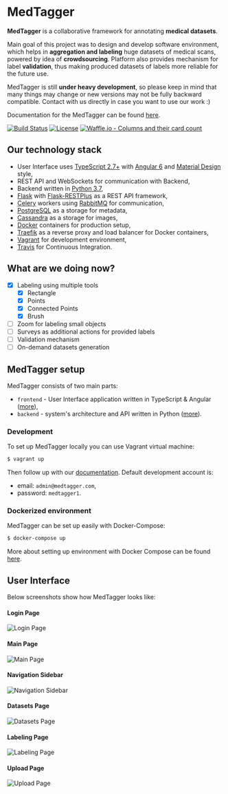# MedTagger

**MedTagger** is a collaborative framework for annotating **medical datasets**.

Main goal of this project was to design and develop software environment,
which helps in **aggregation and labeling** huge datasets of medical scans,
powered by idea of **crowdsourcing**. Platform also provides mechanism for
label **validation**, thus making produced datasets of labels more reliable
for the future use.

MedTagger is still **under heavy development**, so please keep in mind that
many things may change or new versions may not be fully backward compatible.
Contact with us directly in case you want to use our work :)

Documentation for the MedTagger can be found [here](/docs).

[![Build Status](https://travis-ci.org/jpowie01/MedTagger.svg?branch=master)](https://travis-ci.org/jpowie01/MedTagger)
[![License](https://img.shields.io/badge/License-Apache%202.0-blue.svg)](https://opensource.org/licenses/Apache-2.0)
[![Waffle.io - Columns and their card count](https://badge.waffle.io/jpowie01/MedTagger.svg?columns=Backlog,Sprint,In%20Progress,Under%20Review%20%EF%B8%8F,Done)](https://waffle.io/jpowie01/MedTagger)

## Our technology stack

 - User Interface uses [TypeScript 2.7+](http://typescriptlang.org/) with [Angular 6](http://angular.io/) and [Material Design](http://material.angular.io/) style,
 - REST API and WebSockets for communication with Backend,
 - Backend written in [Python 3.7](https://www.python.org),
 - [Flask](http://flask.pocoo.org/) with [Flask-RESTPlus](http://flask-restplus.readthedocs.io/) as a REST API framework,
 - [Celery](http://www.celeryproject.org/) workers using [RabbitMQ](https://www.rabbitmq.com/) for communication,
 - [PostgreSQL](https://www.postgresql.org/) as a storage for metadata,
 - [Cassandra](http://cassandra.apache.org/) as a storage for images,
 - [Docker](http://docker.com/) containers for production setup,
 - [Traefik](https://traefik.io/) as a reverse proxy and load balancer for Docker containers,
 - [Vagrant](https://www.vagrantup.com) for development environment,
 - [Travis](http://travis-ci.org/) for Continuous Integration.

## What are we doing now?

 - [x] Labeling using multiple tools
   - [x] Rectangle
   - [x] Points
   - [x] Connected Points
   - [x] Brush
 - [ ] Zoom for labeling small objects
 - [ ] Surveys as additional actions for provided labels
 - [ ] Validation mechanism
 - [ ] On-demand datasets generation

## MedTagger setup

MedTagger consists of two main parts:
 - `frontend` - User Interface application written in TypeScript & Angular ([more](/frontend)),
 - `backend` - system's architecture and API written in Python ([more](/backend)).

### Development

To set up MedTagger locally you can use Vagrant virtual machine:

```bash
$ vagrant up
```

Then follow up with our [documentation](/docs). Default development account is:
 - email: `admin@medtagger.com`,
 - password: `medtagger1`.

### Dockerized environment

MedTagger can be set up easily with Docker-Compose:

```bash
$ docker-compose up
```

More about setting up environment with Docker Compose can be found [here](/docs/setup_with_docker_compose.md).

## User Interface

Below screenshots show how MedTagger looks like:

#### Login Page
![Login Page](/docs/assets/login_page.png)

#### Main Page
![Main Page](/docs/assets/main_page.png)

#### Navigation Sidebar
![Navigation Sidebar](/docs/assets/navigation_sidebar.png)

#### Datasets Page
![Datasets Page](/docs/assets/datasets_page.png)

#### Labeling Page
![Labeling Page](/docs/assets/labelling_page.png)

#### Upload Page
![Upload Page](docs/assets/upload_page.png)
